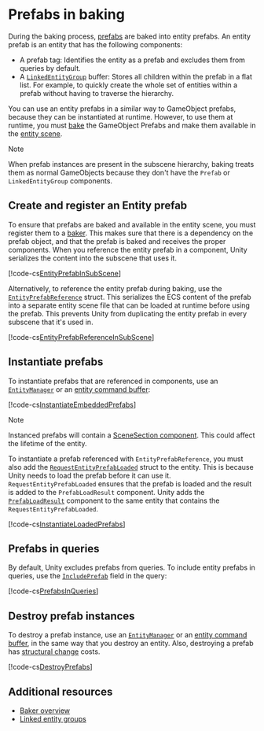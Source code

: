 #  Prefabs in baking

During the baking process, [prefabs](xref:Prefabs) are baked into entity prefabs. An entity prefab is an entity that has the following components:

* A prefab tag: Identifies the entity as a prefab and excludes them from queries by default. 
* A [`LinkedEntityGroup`](linked-entity-group.md) buffer: Stores all children within the prefab in a flat list. For example, to quickly create the whole set of entities within a prefab without having to traverse the hierarchy. 

You can use an entity prefabs in a similar way to GameObject prefabs, because they can be instantiated at runtime. However, to use them at runtime, you must [bake](baking-overview.md) the GameObject Prefabs and make them available in the [entity scene](conversion-scene-overview.md).

> [!NOTE]
> When prefab instances are present in the subscene hierarchy, baking treats them as normal GameObjects because they don't have the `Prefab` or `LinkedEntityGroup` components.

## Create and register an Entity prefab

To ensure that prefabs are baked and available in the entity scene, you must register them to a [baker](baking-baker-overview.md). This makes sure that there is a dependency on the prefab object, and that the prefab is baked and receives the proper components. When you reference the entity prefab in a component, Unity serializes the content into the subscene that uses it.

[!code-cs[EntityPrefabInSubScene](../DocCodeSamples.Tests/BakingPrefabExamples.cs#EntityPrefabInSubScene)]

Alternatively, to reference the entity prefab during baking, use the [`EntityPrefabReference`](xref:Unity.Entities.Serialization.EntityPrefabReference) struct. This serializes the ECS content of the prefab into a separate entity scene file that can be loaded at runtime before using the prefab. This prevents Unity from duplicating the entity prefab in every subscene that it's used in.

[!code-cs[EntityPrefabReferenceInSubScene](../DocCodeSamples.Tests/BakingPrefabExamples.cs#EntityPrefabReferenceInSubScene)]

## Instantiate prefabs

To instantiate prefabs that are referenced in components, use an [`EntityManager`](xref:Unity.Entities.EntityManager) or an [entity command buffer](systems-entity-command-buffers.md):

[!code-cs[InstantiateEmbeddedPrefabs](../DocCodeSamples.Tests/BakingPrefabExamples.cs#InstantiateEmbeddedPrefabs)]

> [!NOTE]
> Instanced prefabs will contain a [SceneSection component](streaming-scene-sections.md#entity-prefabs-and-sections). This could affect the lifetime of the entity.

To instantiate a prefab referenced with `EntityPrefabReference`, you must also add the [`RequestEntityPrefabLoaded`](xref:Unity.Scenes.RequestEntityPrefabLoaded) struct to the entity. This is because Unity needs to load the prefab before it can use it. `RequestEntityPrefabLoaded` ensures that the prefab is loaded and the result is added to the `PrefabLoadResult` component. Unity adds the [`PrefabLoadResult`](xref:Unity.Scenes.PrefabLoadResult) component to the same entity that contains the `RequestEntityPrefabLoaded`.

[!code-cs[InstantiateLoadedPrefabs](../DocCodeSamples.Tests/BakingPrefabExamples.cs#InstantiateLoadedPrefabs)]

## Prefabs in queries

By default, Unity excludes prefabs from queries. To include entity prefabs in queries, use the [`IncludePrefab`](xref:Unity.Entities.EntityQueryOptions) field in the query:

[!code-cs[PrefabsInQueries](../DocCodeSamples.Tests/BakingPrefabExamples.cs#PrefabsInQueries)]

## Destroy prefab instances

To destroy a prefab instance, use an [`EntityManager`](xref:Unity.Entities.EntityManager) or an [entity command buffer](systems-entity-command-buffers.md), in the same way that you destroy an entity. Also, destroying a prefab has [structural change](concepts-structural-changes.md) costs. 

[!code-cs[DestroyPrefabs](../DocCodeSamples.Tests/BakingPrefabExamples.cs#DestroyPrefabs)]

## Additional resources

* [Baker overview](baking-baker-overview.md)
* [Linked entity groups](linked-entity-group.md)
